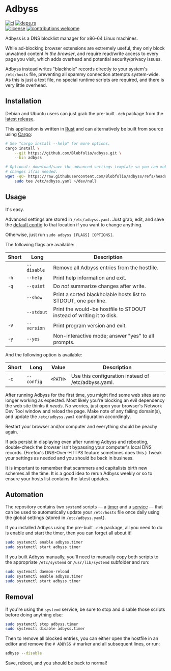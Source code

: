 # Adbyss

[![ci](https://img.shields.io/github/actions/workflow/status/Blobfolio/adbyss/ci.yaml?style=flat-square&label=ci)](https://github.com/Blobfolio/adbyss/actions)
[![deps.rs](https://deps.rs/repo/github/blobfolio/adbyss/status.svg?style=flat-square&label=deps.rs)](https://deps.rs/repo/github/blobfolio/adbyss)<br>
[![license](https://img.shields.io/badge/license-wtfpl-ff1493?style=flat-square)](https://en.wikipedia.org/wiki/WTFPL)
[![contributions welcome](https://img.shields.io/badge/PRs-welcome-brightgreen.svg?style=flat-square&label=contributions)](https://github.com/Blobfolio/adbyss/issues)

Adbyss is a DNS blocklist manager for x86-64 Linux machines.

While ad-blocking browser extensions are extremely useful, they only block unwatned content *in the browser*, and require read/write access to every page you visit, which adds overhead and potential security/privacy issues.

Adbyss instead writes "blackhole" records directly to your system's `/etc/hosts` file, preventing all spammy connection attempts system-wide. As this is just a text file, no special runtime scripts are required, and there is very little overhead.



## Installation

Debian and Ubuntu users can just grab the pre-built `.deb` package from the [latest release](https://github.com/Blobfolio/adbyss/releases/latest).

This application is written in [Rust](https://www.rust-lang.org/) and can alternatively be built from source using [Cargo](https://github.com/rust-lang/cargo):

```bash
# See "cargo install --help" for more options.
cargo install \
    --git https://github.com/Blobfolio/adbyss.git \
    --bin adbyss

# Optional: download/save the advanced settings template so you can make
# changes if/as needed.
wget -qO- https://raw.githubusercontent.com/Blobfolio/adbyss/refs/heads/master/adbyss/skel/adbyss.yaml | \
    sudo tee /etc/adbyss.yaml >/dev/null
```



## Usage

It's easy.

Advanced settings are stored in `/etc/adbyss.yaml`. Just grab, edit, and save the [default config](https://raw.githubusercontent.com/Blobfolio/adbyss/refs/heads/master/adbyss/skel/adbyss.yaml) to that location if you want to change anything.

Otherwise, just run `sudo adbyss [FLAGS] [OPTIONS]`.

The following flags are available:

| Short | Long | Description |
| ----- | ---- | ----------- |
| | `--disable` | Remove all Adbyss entries from the hostfile. |
| `-h` | `--help` | Print help information and exit. |
| `-q` | `--quiet` | Do *not* summarize changes after write. |
| | `--show` | Print a sorted blackholable hosts list to STDOUT, one per line. |
| | `--stdout` | Print the would-be hostfile to STDOUT instead of writing it to disk. |
| `-V` | `--version` | Print program version and exit. |
| `-y` | `--yes` | Non-interactive mode; answer "yes" to all prompts. |

And the following option is available:

| Short | Long | Value | Description |
| ----- | ---- | ----- | ----------- |
| `-c` | `--config` | `<PATH>` | Use this configuration instead of /etc/adbyss.yaml. |

After running Adbyss for the first time, you might find some web sites are no longer working as expected. Most likely you're blocking an evil dependency the web site thinks it *needs*. No worries, just open your browser's Network Dev Tool window and reload the page. Make note of any failing domain(s), and update the `/etc/adbyss.yaml` configuration accordingly.

Restart your browser and/or computer and everything should be peachy again.

If ads persist in displaying even after running Adbyss and rebooting, double-check the browser isn't bypassing your computer's local DNS records. (Firefox's DNS-Over-HTTPS feature sometimes does this.) Tweak your settings as needed and you should be back in business.

It is important to remember that scammers and capitalists birth new schemes all the time. It is a good idea to rerun Adbyss weekly or so to ensure your hosts list contains the latest updates.



## Automation

The repository contains two `systemd` scripts — a [timer](https://github.com/Blobfolio/adbyss/tree/master/adbyss/skel/systemd/adbyss.timer) and a [service](https://github.com/Blobfolio/adbyss/tree/master/adbyss/skel/systemd/adbyss.service) — that can be used to automatically update your `/etc/hosts` file once daily using the global settings (stored in `/etc/adbyss.yaml`).

If you installed Adbyss using the pre-built `.deb` package, all you need to do is enable and start the timer, then you can forget all about it!

```bash
sudo systemctl enable adbyss.timer
sudo systemctl start adbyss.timer
```

If you built Adbyss manually, you'll need to manually copy both scripts to the appropriate `/etc/systemd` or `/usr/lib/systemd` subfolder and run:

```bash
sudo systemctl daemon-reload
sudo systemctl enable adbyss.timer
sudo systemctl start adbyss.timer
```



## Removal

If you're using the `systemd` service, be sure to stop and disable those scripts before doing anything else:

```bash
sudo systemctl stop adbyss.timer
sudo systemctl disable adbyss.timer
```

Then to remove all blocked entries, you can either open the hostfile in an editor and remove the `# ADBYSS #` marker and all subsequent lines, or run:

```bash
adbyss --disable
```

Save, reboot, and you should be back to normal!
